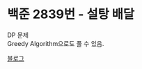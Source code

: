 # 백준 2839번 - 설탕 배달

DP 문제  
Greedy Algorithm으로도 풀 수 있음.  

[블로그](https://kdjun97.github.io/algorithm/baekjoon-2839/)